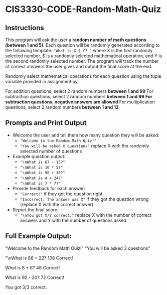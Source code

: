 # CIS3330-CODE-Random-Math-Quiz

## Instructions
This program will ask the user a **random number of math questions (between 1 and 5)**. Each question will be randomly generated according to the following template: `"What is X $ Y? "` where X is the first randomly selected number, $ is a randomly selected mathematical operation, and Y is the second randomly selected number. The program will track the number of correct answers the user gives and output the final score at the end.

Randomly select mathematical operations for each question using the tuple variable provided in assignment.py

For addition questions, select 2 random numbers **between 1 and 99**
For subtraction questions, select 2 random numbers **between 1 and 99**
    **For subtraction questions, negative answers are allowed**
For multiplication questions, select 2 random numbers **between 1 and 12** 

## Prompts and Print Output
* Welcome the user and tell them how many question they will be asked:
  * `"Welcome to the Random Math Quiz!"`
  * `"You will be asked X questions"` replace X with the randomly selected number of questions
* Example question output:
  * `"\nWhat is 67 - 13?"`
  * `"\nWhat is 10 * 5?"`
  * `"\nWhat is 98 + 30?"`
  * `"\nWhat is 4 + 24?"`
  * `"\nWhat is 7 * 7?"`
* Provide feedback for each answer:
  * `"Correct!"` if they got the question right
  * `"Incorrect. The answer was X"` if they got the question wrong (replace X with the correct answer)
* Report the final score:
  * `"\nYou got X/Y correct."` replace X with the number of correct answers and Y with the number of questions asked.

## Full Example Output:

"Welcome to the Random Math Quiz!"
"You will be asked 3 questions"

"\nWhat is 86 + 22? 108
Correct!

What is 8 * 6? 48
Correct!

What is 92 - 20? 72
Correct!

You got 3/3 correct.
